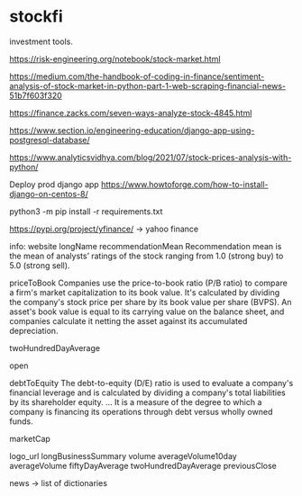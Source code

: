 # stockfi

investment tools.

https://risk-engineering.org/notebook/stock-market.html


https://medium.com/the-handbook-of-coding-in-finance/sentiment-analysis-of-stock-market-in-python-part-1-web-scraping-financial-news-51b7f603f320

https://finance.zacks.com/seven-ways-analyze-stock-4845.html

https://www.section.io/engineering-education/django-app-using-postgresql-database/


https://www.analyticsvidhya.com/blog/2021/07/stock-prices-analysis-with-python/

Deploy prod django app
https://www.howtoforge.com/how-to-install-django-on-centos-8/

python3 -m pip install -r requirements.txt

https://pypi.org/project/yfinance/  -> yahoo finance

info:
website
longName
recommendationMean
Recommendation mean is the mean of analysts’ ratings of the stock ranging from 1.0 (strong buy) to 5.0 (strong sell).

priceToBook
Companies use the price-to-book ratio (P/B ratio) to compare a firm's market capitalization to its book value. It's calculated by dividing the company's stock price per share by its book value per share (BVPS). An asset's book value is equal to its carrying value on the balance sheet, and companies calculate it netting the asset against its accumulated depreciation.



twoHundredDayAverage

open

debtToEquity
The debt-to-equity (D/E) ratio is used to evaluate a company's financial leverage and is calculated by dividing a company's total liabilities by its shareholder equity. ... It is a measure of the degree to which a company is financing its operations through debt versus wholly owned funds.

marketCap

logo_url
longBusinessSummary
volume
averageVolume10day
averageVolume
fiftyDayAverage
twoHundredDayAverage
previousClose


news -> list of dictionaries